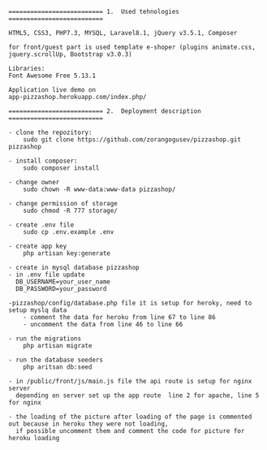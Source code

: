     ========================== 1.  Used tehnologies ==========================
	
	HTML5, CSS3, PHP7.3, MYSQL, Laravel8.1, jQuery v3.5.1, Composer
    
    for front/guest part is used template e-shoper (plugins animate.css, jquery.scrollUp, Bootstrap v3.0.3)
    
    Libraries:
    Font Awesome Free 5.13.1
	
	Application live demo on
    app-pizzashop.herokuapp.com/index.php/
	
    ========================== 2.  Deployment description ==========================
		
	- clone the repozitory:
		sudo git clone https://github.com/zorangogusev/pizzashop.git pizzashop

	- install composer:	
	  	sudo composer install
	
	- change owner
		sudo chown -R www-data:www-data pizzashop/

	- change permission of storage
		sudo chmod -R 777 storage/

	- create .env file
		sudo cp .env.example .env	  
	
	- create app key
	  	php artisan key:generate

	- create in mysql database pizzashop
	- in .env file update 
	  DB_USERNAME=your_user_name
	  DB_PASSWORD=your_password

	-pizzashop/config/database.php file it is setup for heroky, need to setup myslq data  
		- comment the data for heroku from line 67 to line 86
		- uncomment the data from line 46 to line 66

	- run the migrations
	  	php artisan migrate

	- run the database seeders
	  	php aritsan db:seed
	  	
	- in /public/front/js/main.js file the api route is setup for nginx server
	  depending on server set up the app route  line 2 for apache, line 5 for nginx
	
	- the loading of the picture after loading of the page is commented out because in heroku they were not loading,
	  if possible uncomment them and comment the code for picture for heroku loading
	  
	  	
